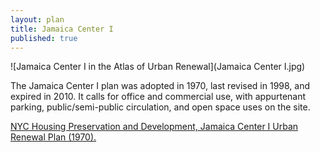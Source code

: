 ```yaml
---
layout: plan
title: Jamaica Center I
published: true
---
```


![Jamaica Center I in the Atlas of Urban Renewal](Jamaica Center I.jpg)

The Jamaica Center I plan was adopted in 1970, last revised in 1998, and expired in 2010. It calls for office and commercial use, with appurtenant parking, public/semi-public circulation, and open space uses on the site.

[NYC Housing Preservation and Development, Jamaica Center I Urban Renewal Plan (1970).](https://www.nyc.gov/assets/hpd/downloads/pdfs/services/jamaica-center-i-urp.pdf)
